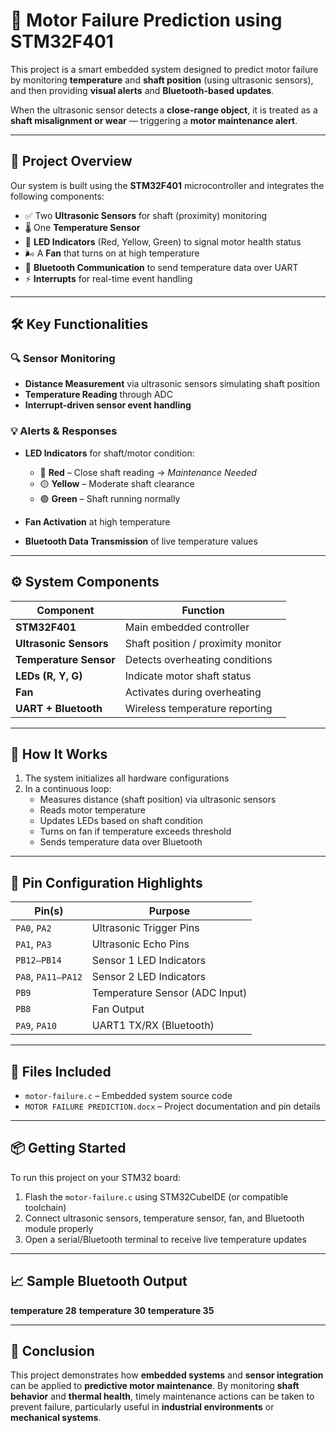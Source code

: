 # 🔧 Motor Failure Prediction using STM32F401

This project is a smart embedded system designed to predict motor failure by monitoring **temperature** and **shaft position** (using ultrasonic sensors), and then providing **visual alerts** and **Bluetooth-based updates**.

When the ultrasonic sensor detects a **close-range object**, it is treated as a **shaft misalignment or wear** — triggering a **motor maintenance alert**.

---

## 📌 Project Overview

Our system is built using the **STM32F401** microcontroller and integrates the following components:

- ✅ Two **Ultrasonic Sensors** for shaft (proximity) monitoring  
- 🌡️ One **Temperature Sensor**  
- 🚦 **LED Indicators** (Red, Yellow, Green) to signal motor health status  
- 🌬️ A **Fan** that turns on at high temperature  
- 📲 **Bluetooth Communication** to send temperature data over UART  
- ⚡ **Interrupts** for real-time event handling  

---

## 🛠️ Key Functionalities

### 🔍 Sensor Monitoring

- **Distance Measurement** via ultrasonic sensors simulating shaft position
- **Temperature Reading** through ADC
- **Interrupt-driven sensor event handling**

### 💡 Alerts & Responses

- **LED Indicators** for shaft/motor condition:
  - 🔴 **Red** – Close shaft reading → *Maintenance Needed*  
  - 🟡 **Yellow** – Moderate shaft clearance  
  - 🟢 **Green** – Shaft running normally  

- **Fan Activation** at high temperature
- **Bluetooth Data Transmission** of live temperature values

---

## ⚙️ System Components

| Component                | Function                           |
|--------------------------|------------------------------------|
| **STM32F401**            | Main embedded controller           |
| **Ultrasonic Sensors**   | Shaft position / proximity monitor |
| **Temperature Sensor**   | Detects overheating conditions     |
| **LEDs (R, Y, G)**       | Indicate motor shaft status        |
| **Fan**                  | Activates during overheating       |
| **UART + Bluetooth**     | Wireless temperature reporting     |

---

## 🧠 How It Works

1. The system initializes all hardware configurations
2. In a continuous loop:
   - Measures distance (shaft position) via ultrasonic sensors  
   - Reads motor temperature  
   - Updates LEDs based on shaft condition  
   - Turns on fan if temperature exceeds threshold  
   - Sends temperature data over Bluetooth  

---

## 📡 Pin Configuration Highlights

| Pin(s)        | Purpose                       |
|---------------|-------------------------------|
| `PA0`, `PA2`  | Ultrasonic Trigger Pins       |
| `PA1`, `PA3`  | Ultrasonic Echo Pins          |
| `PB12–PB14`   | Sensor 1 LED Indicators       |
| `PA8`, `PA11–PA12` | Sensor 2 LED Indicators  |
| `PB9`         | Temperature Sensor (ADC Input)|
| `PB8`         | Fan Output                    |
| `PA9`, `PA10` | UART1 TX/RX (Bluetooth)       |

---

## 🧾 Files Included

- `motor-failure.c` – Embedded system source code  
- `MOTOR FAILURE PREDICTION.docx` – Project documentation and pin details  

---

## 📦 Getting Started

To run this project on your STM32 board:

1. Flash the `motor-failure.c` using STM32CubeIDE (or compatible toolchain)  
2. Connect ultrasonic sensors, temperature sensor, fan, and Bluetooth module properly  
3. Open a serial/Bluetooth terminal to receive live temperature updates  

---

## 📈 Sample Bluetooth Output
   **temperature 28**
   **temperature 30**
   **temperature 35**

---

## 🧾 Conclusion

This project demonstrates how **embedded systems** and **sensor integration** can be applied to **predictive motor maintenance**. By monitoring **shaft behavior** and **thermal health**, timely maintenance actions can be taken to prevent failure, particularly useful in **industrial environments** or **mechanical systems**.

